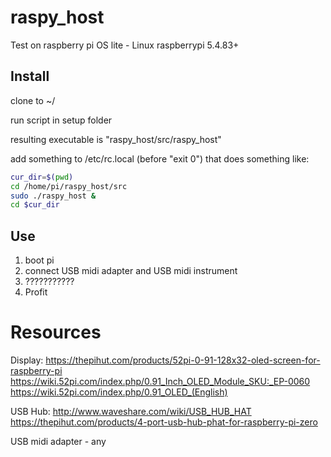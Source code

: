 # raspy_host
Test on raspberry pi OS lite - Linux raspberrypi 5.4.83+

## Install
clone to ~/

run script in setup folder

resulting executable is "raspy_host/src/raspy_host" 

add something to /etc/rc.local (before "exit 0") that does something like:

```bash
cur_dir=$(pwd)
cd /home/pi/raspy_host/src
sudo ./raspy_host &
cd $cur_dir
```

## Use

1) boot pi
2) connect USB midi adapter and USB midi instrument 
3) ???????????
4) Profit 




# Resources
Display:
https://thepihut.com/products/52pi-0-91-128x32-oled-screen-for-raspberry-pi
https://wiki.52pi.com/index.php/0.91_Inch_OLED_Module_SKU:_EP-0060
https://wiki.52pi.com/index.php/0.91_OLED_(English)

USB Hub:
http://www.waveshare.com/wiki/USB_HUB_HAT
https://thepihut.com/products/4-port-usb-hub-phat-for-raspberry-pi-zero

USB midi adapter - any
